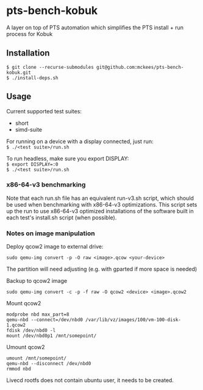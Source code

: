 # pts-bench-kobuk

A layer on top of PTS automation which simplifies the PTS install + run process for Kobuk

## Installation
`$ git clone --recurse-submodules git@github.com:mckees/pts-bench-kobuk.git`\
`$ ./install-deps.sh`

## Usage
Current supported test suites:
* short
* simd-suite

For running on a device with a display connected, just run:\
`$ ./<test suite>/run.sh`

To run headless, make sure you export DISPLAY:\
`$ export DISPLAY=:0`\
`$ ./<test suite>/run.sh`

### x86-64-v3 benchmarking
Note that each run.sh file has an equivalent run-v3.sh script, which should be used when benchmarking with x86-64-v3 optimizations. This script sets up the run to use x86-64-v3 optimized installations of the software built in each test's install.sh script (when possible).


### Notes on image manipulation

Deploy qcow2 image to external drive:

```
sudo qemu-img convert -p -O raw <image>.qcow <your-device>
```

The partition will need adjusting (e.g. with gparted if more space is needed)

Backup to qcow2 image

```
sudo qemu-img convert -c -p -f raw -O qcow2 <device> <image>.qcow2
```

Mount qcow2

```
modprobe nbd max_part=8
qemu-nbd --connect=/dev/nbd0 /var/lib/vz/images/100/vm-100-disk-1.qcow2
fdisk /dev/nbd0 -l
mount /dev/nbd0p1 /mnt/somepoint/
```
Umount qcow2
```
umount /mnt/somepoint/
qemu-nbd --disconnect /dev/nbd0
rmmod nbd
```

Livecd rootfs does not contain ubuntu user, it needs to be created.
